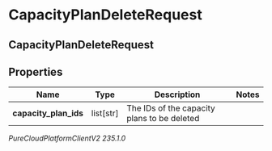 # CapacityPlanDeleteRequest

## CapacityPlanDeleteRequest

## Properties

|Name | Type | Description | Notes|
|------------ | ------------- | ------------- | -------------|
| **capacity_plan_ids** | list[str] | The IDs of the capacity plans to be deleted | |



_PureCloudPlatformClientV2 235.1.0_
